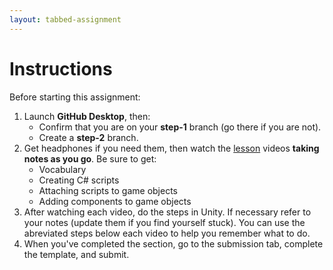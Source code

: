 ```yaml
---
layout: tabbed-assignment
---
```


# Instructions

Before starting this assignment:
1. Launch **GitHub Desktop**, then:
   - Confirm that you are on your **step-1** branch (go there if you are not).
   - Create a **step-2** branch.
1. Get headphones if you need them, then watch the [lesson][] videos **taking notes as you go**. Be sure to get:
   - Vocabulary
   - Creating C# scripts
   - Attaching scripts to game objects
   - Adding components to game objects
1. After watching each video, do the steps in Unity. If necessary refer to your notes (update them if you find yourself stuck). You can use the abreviated steps below each video to help you remember what to do.
1. When you've completed the section, go to the submission tab, complete the template, and submit.

<!-- Don't edit links here, change them in _data/assignment.yml instead, -->

[lesson]: <{{site.data.assignment.lesson}}>
[slides]: <{{site.data.assignment.slides}}>
[template]: <{{site.data.assignment.template}}>
